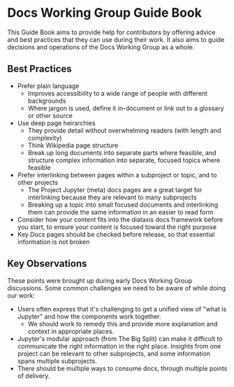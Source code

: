 # Docs Working Group Guide Book

This Guide Book aims to provide help for contributors by offering advice and best practices that they can use during their work. It also aims to guide decisions and operations of the Docs Working Group as a whole.

## Best Practices

- Prefer plain language
    - Improves accessibility to a wide range of people with different backgrounds
    - Where jargon is used, define it in-document or link out to a glossary or other source
- Use deep page heirarchies
    - They provide detail without overwhelming readers (with length and complexity)
    - Think Wikipedia page structure
    - Break up long documents into separate parts where feasible, and structure complex information into separate, focused topics where feasible
- Prefer interlinking between pages within a subproject or topic, and to other projects
    - The Project Jupyter (meta) docs pages are a great target for interlinking because they are relevant to many subprojects
    - Breaking up a topic into small focused documents and interlinking them can provide the same information in an easier to read form
- Consider how your content fits into the diataxis docs framework before you start, to ensure your content is focused toward the right purpose
- Key Docs pages should be checked before release, so that essential information is not broken

## Key Observations

These points were brought up during early Docs Working Group discussions. Some common challenges we need to be aware of while doing our work:

- Users often express that it's challenging to get a unified view of "what is Jupyter" and how the components work together.
    - We should work to remedy this and provide more explanation and context in appropriate places.
- Jupyter's modular approach (from The Big Split) can make it difficult to communicate the right information in the right place. Insights from one project can be relevant to other subprojects, and some information spans multiple subprojects.
- There should be multiple ways to consume docs, through multiple points of delivery.
